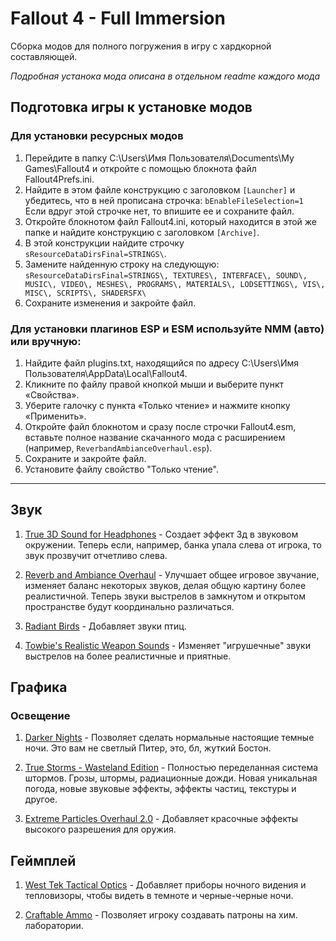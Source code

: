 # Fallout 4 - Full Immersion
Сборка модов для полного погружения в игру с хардкорной составляющей.

*Подробная устанока мода описана в отдельном readme каждого мода*

## Подготовка игры к установке модов

### Для установки ресурсных модов

1. Перейдите в папку C:\Users\Имя Пользователя\Documents\My Games\Fallout4 и откройте с помощью блокнота файл Fallout4Prefs.ini.
1. Найдите в этом файле конструкцию с заголовком `[Launcher]` и убедитесь, что в ней прописана строчка: `bEnableFileSelection=1` Если вдруг этой строчке нет, то впишите ее и сохраните файл.
1. Откройте блокнотом файл Fallout4.ini, который находится в этой же папке и найдите конструкцию с заголовком `[Archive]`.
1. В этой конструкции найдите строчку `sResourceDataDirsFinal=STRINGS\`.
1. Замените найденную строку на следующую:
`sResourceDataDirsFinal=STRINGS\, TEXTURES\, INTERFACE\, SOUND\, MUSIC\, VIDEO\, MESHES\, PROGRAMS\, MATERIALS\, LODSETTINGS\, VIS\, MISC\, SCRIPTS\, SHADERSFX\`
1. Сохраните изменения и закройте файл.

### Для установки плагинов ESP и ESM используйте NMM (авто) или вручную:

1. Найдите файл plugins.txt, находящийся по адресу C:\Users\Имя Пользователя\AppData\Local\Fallout4.
1. Кликните по файлу правой кнопкой мыши и выберите пункт «Свойства».
1. Уберите галочку с пункта «Только чтение» и нажмите кнопку «Применить».
1. Откройте файл блокнотом и сразу после строчки Fallout4.esm, вставьте полное название скачанного мода с расширением (например, `ReverbandAmbianceOverhaul.esp`).
1. Сохраните и закройте файл.
1. Установите файлу свойство "Только чтение".

------------------------------------------------------

<!-- 1. []() - -->

## Звук

1. [True 3D Sound for Headphones](https://rd.nexusmods.com/fallout4/mods/19680/?) - Создает эффект 3д в звуковом окружении. Теперь если, например, банка упала слева от игрока, то звук прозвучит отчетливо слева.

1. [Reverb and Ambiance Overhaul](https://rd.nexusmods.com/fallout4/mods/10189/?) - Улучшает общее игровое звучание, изменяет баланс некоторых звуков, делая общую картину более реалистичной. Теперь звуки выстрелов в замкнутом и открытом пространстве будут координально различаться.

1. [Radiant Birds](https://rd.nexusmods.com/fallout4/mods/2397/?) - Добавляет звуки птиц.

1. [Towbie's Realistic Weapon Sounds](https://rd.nexusmods.com/fallout4/mods/130/?) - Изменяет "игрушечные" звуки выстрелов на более реалистичные и приятные.

## Графика

### Освещение

1. [Darker Nights](https://rd.nexusmods.com/fallout4/mods/191/?) - Позволяет сделать нормальные настоящие темные ночи. Это вам не светлый Питер, это, бл, жуткий Бостон.

1. [True Storms - Wasteland Edition](https://rd.nexusmods.com/fallout4/mods/4472) - Полностью переделанная система штормов. Грозы, штормы, радиационные дожди. Новая уникальная погода, новые звуковые эффекты, эффекты частиц, текстуры и другое.

1. [Extreme Particles Overhaul 2.0](https://rd.nexusmods.com/fallout4/mods/24159/?) - Добавляет красочные эффекты высокого разрешения для оружия.

## Геймплей

1. [West Tek Tactical Optics](https://rd.nexusmods.com/fallout4/mods/12220/?) - Добавляет приборы ночного видения и тепловизоры, чтобы видеть в темноте и черные-черные ночи.

1. [Craftable Ammo](https://rd.nexusmods.com/fallout4/mods/798/?tab=description) - Позволяет игроку создавать патроны на хим. лаборатории.
